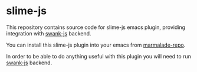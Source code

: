 # slime-js

This repository contains source code for slime-js emacs plugin, providing
integration with [swank-js] backend.

You can install this slime-js plugin into your emacs from [marmalade-repo].

In order to be able to do anything useful with this plugin you will need to
run [swank-js] backend.

[marmalade-repo]:http://marmalade-repo.org/
[swank-js]:https://github.com/ivan4th/swank-js/
